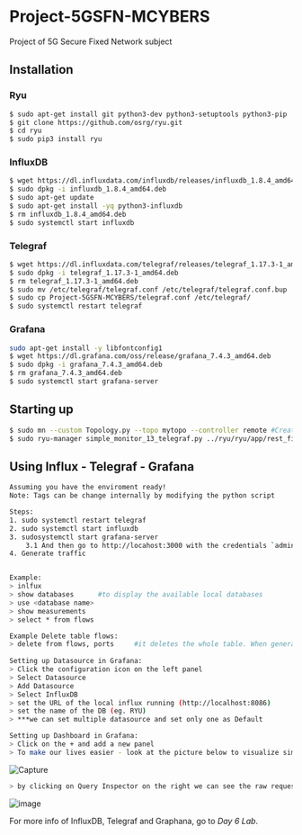 # Project-5GSFN-MCYBERS
Project of 5G Secure Fixed Network subject

## Installation
### Ryu
```sh
$ sudo apt-get install git python3-dev python3-setuptools python3-pip
$ git clone https://github.com/osrg/ryu.git
$ cd ryu
$ sudo pip3 install ryu
```

### InfluxDB
```sh
$ wget https://dl.influxdata.com/influxdb/releases/influxdb_1.8.4_amd64.deb
$ sudo dpkg -i influxdb_1.8.4_amd64.deb
$ sudo apt-get update
$ sudo apt-get install -yq python3-influxdb
$ rm influxdb_1.8.4_amd64.deb
$ sudo systemctl start influxdb
```

### Telegraf
```sh
$ wget https://dl.influxdata.com/telegraf/releases/telegraf_1.17.3-1_amd64.deb
$ sudo dpkg -i telegraf_1.17.3-1_amd64.deb
$ rm telegraf_1.17.3-1_amd64.deb
$ sudo mv /etc/telegraf/telegraf.conf /etc/telegraf/telegraf.conf.bup
$ sudo cp Project-5GSFN-MCYBERS/telegraf.conf /etc/telegraf/
$ sudo systemctl restart telegraf
```

### Grafana
```sh
sudo apt-get install -y libfontconfig1
$ wget https://dl.grafana.com/oss/release/grafana_7.4.3_amd64.deb
$ sudo dpkg -i grafana_7.4.3_amd64.deb
$ rm grafana_7.4.3_amd64.deb
$ sudo systemctl start grafana-server
```

## Starting up
```sh
$ sudo mn --custom Topology.py --topo mytopo --controller remote #Creates the network
$ sudo ryu-manager simple_monitor_13_telegraf.py ../ryu/ryu/app/rest_firewall.py # Sets up the controller with telegraf and the Firewall
```

## Using Influx - Telegraf - Grafana
```sh
Assuming you have the enviroment ready!
Note: Tags can be change internally by modifying the python script

Steps:
1. sudo systemctl restart telegraf
2. sudo systemctl start influxdb
3. sudosystemctl start grafana-server
    3.1 And then go to http://locahost:3000 with the credentials `admin:admin`
4. Generate traffic


Example: 
> inlfux
> show databases      #to display the available local databases
> use <database name>
> show measurements
> select * from flows

Example Delete table flows: 
> delete from flows, ports     #it deletes the whole table. When generating new flows the table reappears!
 
Setting up Datasource in Grafana:
> Click the configuration icon on the left panel
> Select Datasource
> Add Datasource
> Select InfluxDB
> set the URL of the local influx running (http://localhost:8086)
> set the name of the DB (eg. RYU)
> ***we can set multiple datasource and set only one as Default

Setting up Dashboard in Grafana:
> Click on the + and add a new panel
> To make our lives easier - look at the picture below to visualize simple flows
```
![Capture](https://user-images.githubusercontent.com/24268426/117440602-8df90700-af34-11eb-88c1-d64ade629b74.PNG)

```sh
> by clicking on Query Inspector on the right we can see the raw request - in case we need to use the same command for CC
```
![image](https://user-images.githubusercontent.com/24268426/117441398-96057680-af35-11eb-9e13-b8fd94198aeb.png)


For more info of InfluxDB, Telegraf and Graphana, go to *Day 6 Lab*.
